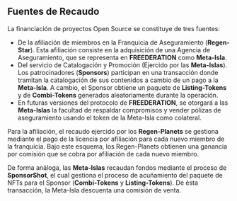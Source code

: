 ## Fuentes de Recaudo

La financiación de proyectos Open Source se constituye de tres fuentes: 
  - De la afiliación de miembros en la Franquicia de Aseguramiento (**Regen-Star**). Esta afiliación consiste en la adquisición de una Agencia de Aseguramiento, que se representa en **FREEDERATION** como **Meta-Isla**.
  - Del servicio de Catalogación y Promoción (Ejercido por las **Meta-Islas**). Los patrocinadores (**Sponsors**) participan en una transacción donde tramitan la catalogación de sus contenidos a cambio de un pago a la **Meta-Isla**. A cambio, el Sponsor obtiene un paquete de **Listing-Tokens** y de **Combi-Tokens**  generados aleatoriamente durante la operación.
  - En futuras versiones del protocolo de **FREEDERATION**, se otorgará a las **Meta-Islas** la facultad de respaldar compromisos y vender pólizas de aseguramiento usando el token de la Meta-Isla como colateral.

Para la afiliación, el recaudo ejercido por los **Regen-Planets** se gestiona mediante el pago de la licencia por afiliación para cada nuevo miembro de la franquicia. Bajo este esquema, los Regen-Planets obtienen una ganancia por comisión que se cobra por afiliación de cada nuevo miembro.

De forma análoga, las **Meta-Islas** recaudan fondos mediante el proceso de **SponsorShot**, el cual gestiona el proceso de acuñamiento del paquete de NFTs para el Sponsor (**Combi-Tokens** y **Listing-Tokens**). De ésta transacción, la Meta-Isla descuenta una comisión de venta.